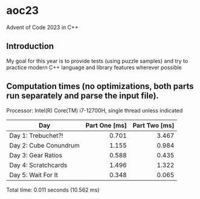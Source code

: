 # aoc23
Advent of Code 2023 in C++
## Introduction
My goal for this year is to provide tests (using puzzle samples) and try to practice modern C++ language and library features wherever possible
## Computation times (no optimizations, both parts run separately and parse the input file).
Processor: Intel(R) Core(TM) i7-12700H, single thread unless indicated

Day | Part One [ms] | Part Two [ms]
--- | ---: | ---:
Day 1: Trebuchet?! | 0.701 | 3.467
Day 2: Cube Conundrum | 1.155 | 0.984
Day 3: Gear Ratios | 0.588 | 0.435
Day 4: Scratchcards | 1.496 | 1.322
Day 5: Wait For It | 0.348 | 0.065

Total time: 0.011 seconds (10.562 ms)

